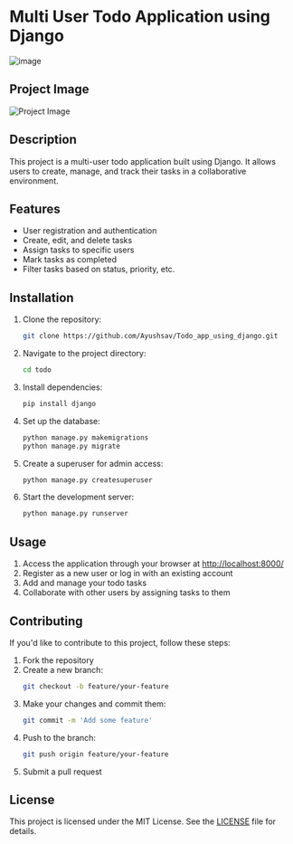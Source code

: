 # Multi User Todo Application using Django
![image](https://github.com/user-attachments/assets/dd914a0e-c9d5-4d90-aa0f-e86b0b451929)

## Project Image

![Project Image](path/to/image.png) <!-- Replace with actual image path or URL -->

## Description
This project is a multi-user todo application built using Django. It allows users to create, manage, and track their tasks in a collaborative environment.

## Features
- User registration and authentication
- Create, edit, and delete tasks
- Assign tasks to specific users
- Mark tasks as completed
- Filter tasks based on status, priority, etc.

## Installation

1. Clone the repository:
   ```sh
   git clone https://github.com/Ayushsav/Todo_app_using_django.git
   ```
2. Navigate to the project directory:
   ```sh
   cd todo
   ```
3. Install dependencies:
   ```sh
   pip install django
   ```
4. Set up the database:
   ```sh
   python manage.py makemigrations
   python manage.py migrate
   ```
5. Create a superuser for admin access:
   ```sh
   python manage.py createsuperuser
   ```
6. Start the development server:
   ```sh
   python manage.py runserver
   ```

## Usage
1. Access the application through your browser at [http://localhost:8000/](http://localhost:8000/)
2. Register as a new user or log in with an existing account
3. Add and manage your todo tasks
4. Collaborate with other users by assigning tasks to them

## Contributing
If you'd like to contribute to this project, follow these steps:

1. Fork the repository
2. Create a new branch:
   ```sh
   git checkout -b feature/your-feature
   ```
3. Make your changes and commit them:
   ```sh
   git commit -m 'Add some feature'
   ```
4. Push to the branch:
   ```sh
   git push origin feature/your-feature
   ```
5. Submit a pull request

## License
This project is licensed under the MIT License. See the [LICENSE](LICENSE) file for details.

